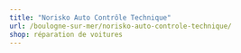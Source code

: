 ```yaml
---
title: "Norisko Auto Contrôle Technique"
url: /boulogne-sur-mer/norisko-auto-controle-technique/
shop: réparation de voitures
---
```

